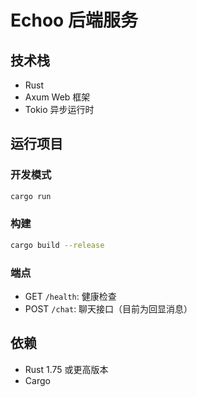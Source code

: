# Echoo 后端服务

## 技术栈
- Rust
- Axum Web 框架
- Tokio 异步运行时

## 运行项目

### 开发模式
```bash
cargo run
```

### 构建
```bash
cargo build --release
```

### 端点
- GET `/health`: 健康检查
- POST `/chat`: 聊天接口（目前为回显消息）

## 依赖
- Rust 1.75 或更高版本
- Cargo
